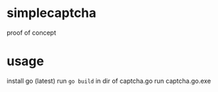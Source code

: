 # simplecaptcha
proof of concept


# usage
install go (latest)
run `go build` in dir of captcha.go
run captcha.go.exe

